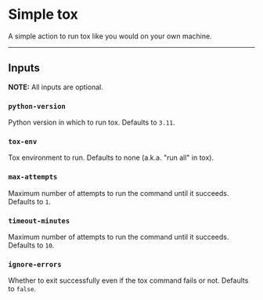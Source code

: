 # Simple tox

A simple action to run tox like you would on your own machine.

---

## Inputs

**NOTE:** All inputs are optional.

### `python-version`

Python version in which to run tox. Defaults to `3.11`.

### `tox-env`

Tox environment to run. Defaults to none (a.k.a. "run all" in tox).

### `max-attempts`

Maximum number of attempts to run the command until it succeeds. Defaults to `1`.

### `timeout-minutes`

Maximum number of attempts to run the command until it succeeds. Defaults to `10`.

### `ignore-errors`

Whether to exit successfully even if the tox command fails or not. Defaults to `false`.
